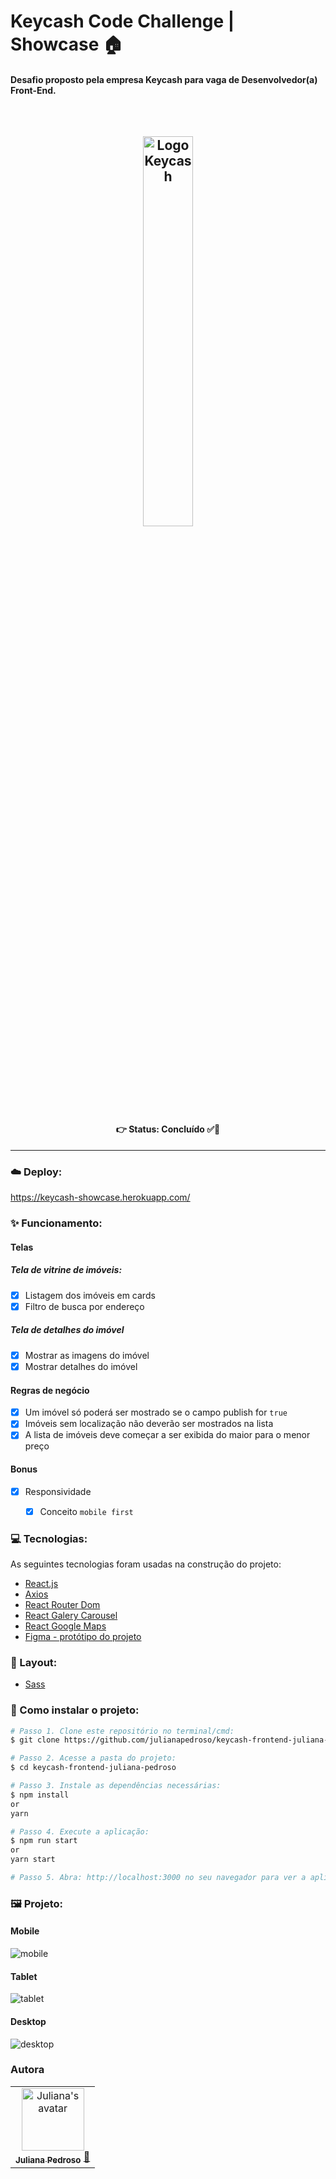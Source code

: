 # Keycash Code Challenge | Showcase 🏠
#### Desafio proposto pela empresa Keycash para vaga de Desenvolvedor(a) Front-End.
<br />

<h2 align='center'>
<img src="https://keycash.io/_nuxt/img/keycash_logo_header.5b27804.svg" width="40%" margin="2rem" alt="Logo Keycash"/>
</h2>

<h4 align='center'>
👉 Status: Concluído ✅👏
</h4>
<hr />

### ☁️ Deploy:
https://keycash-showcase.herokuapp.com/

### ✨ Funcionamento:
#### Telas
##### Tela de vitrine de imóveis:
- [x] Listagem dos imóveis em cards
- [x] Filtro de busca por endereço

##### Tela de detalhes do imóvel
- [x] Mostrar as imagens do imóvel
- [x] Mostrar detalhes do imóvel

#### Regras de negócio
- [x] Um imóvel só poderá ser mostrado se o campo publish for ``true``
- [x] Imóveis sem localização não deverão ser mostrados na lista
- [x] A lista de imóveis deve começar a ser exibida do maior para o menor preço

#### Bonus
- [x] Responsividade
  - [x] Conceito ``mobile first``


### 💻 Tecnologias:
As seguintes tecnologias foram usadas na construção do projeto:
- [React.js](https://pt-br.reactjs.org/)
- [Axios](https://www.npmjs.com/package/axios)
- [React Router Dom](https://www.npmjs.com/package/react-router-dom)
- [React Galery Carousel](https://www.npmjs.com/package/react-gallery-carousel)
- [React Google Maps](https://www.npmjs.com/package/@react-google-maps/api)
- [Figma - protótipo do projeto](https://www.figma.com/file/YlwahS8ZHfn9zFPQx1uC9x/Keycash?node-id=17%3A6)

### 🎨 Layout:
- [Sass](https://www.npmjs.com/package/sass)

### 📂 Como instalar o projeto:

```bash
# Passo 1. Clone este repositório no terminal/cmd:
$ git clone https://github.com/julianapedroso/keycash-frontend-juliana-pedroso.git

# Passo 2. Acesse a pasta do projeto:
$ cd keycash-frontend-juliana-pedroso

# Passo 3. Instale as dependências necessárias:
$ npm install 
or
yarn

# Passo 4. Execute a aplicação:
$ npm run start
or
yarn start

# Passo 5. Abra: http://localhost:3000 no seu navegador para ver a aplicação ✨
```

### 🖼 Projeto:
#### Mobile
![mobile](https://user-images.githubusercontent.com/68782453/148770413-5a65cb12-8067-4a1e-95ec-0e55c5ceee94.gif)

#### Tablet
![tablet](https://user-images.githubusercontent.com/68782453/148718801-274cc97f-49df-4152-8855-20512f4c8ece.gif)

#### Desktop
![desktop](https://user-images.githubusercontent.com/68782453/148719376-776e6508-2418-4053-ae31-d03233070998.gif)

### Autora

<table>
  <tr>
    </td>
    <td align="center"><a href="https://www.linkedin.com/in/julianacristinapedroso/">
    <img src="https://avatars.githubusercontent.com/u/68782453?v=4" width="100px" alt="Juliana's avatar"/>
    <br />
    <sub><b>Juliana Pedroso</b></sub></a> <a href="https://github.com/belatoledo">🌻</a></sub><br /></td>     
</table>
